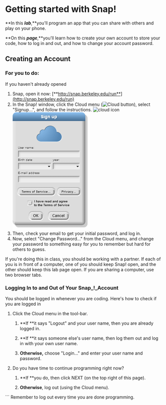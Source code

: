 # Getting started with Snap!

**In this **_**lab**_**,**you'll program an app that you can share with others and play on your phone.

**On this **_**page**_**,**you'll learn how to create your own account to store your code, how to log in and out, and how to change your account password.

## Creating an Account

### For you to do:

If you haven't already opened

1. Snap, open it now: [**http://snap.berkeley.edu/run**](http://snap.berkeley.edu/run)
2. In the Snap! window, click the Cloud menu \(![](http://bjc.edc.org/bjc-r/img/1-introduction/cloud_button.png "Cloud button")\), select "Signup...", and follow the instructions. 
   ![](http://bjc.edc.org/bjc-r/img/sys/button-cloud-with-context.png "cloud icon") ![](/assets/signUpMenu.png)
3. Then, check your email to get your initial password, and log in.
4. Now, select "Change Password..." from the Cloud menu, and change your password to something easy for you to remember but hard for others to guess.

If you're doing this in class, you should be working with a partner. If each of you is in front of a computer, one of you should keep Snap! open, and the other should keep this lab page open. If you are sharing a computer, use two browser tabs.

### Logging In to and Out of Your Snap\_!\_Account

You should be logged in whenever you are coding. Here's how to check if you are logged in

1. Click the Cloud menu in the tool-bar.

   1. **If **it says "Logout" and your user name, then you are already logged in.

   2. **If **it says someone else's user name, then log them out and log in with your own user name.
   3. **Otherwise,** choose "Login..." and enter your user name and password.

2. Do you have time to continue programming right now?

   1. **If **you do, then click NEXT \(on the top right of this page\).

   2. **Otherwise**, log out \(using the Cloud menu\).

\`\`\` Remember to log out every time you are done programming.

